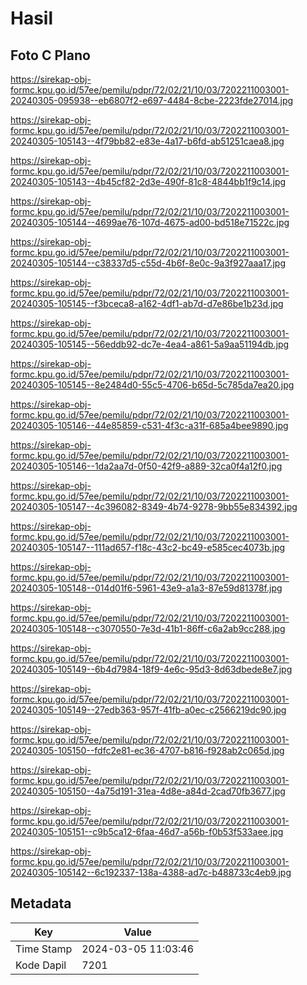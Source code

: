 # Hasil

## Foto C Plano

https://sirekap-obj-formc.kpu.go.id/57ee/pemilu/pdpr/72/02/21/10/03/7202211003001-20240305-095938--eb6807f2-e697-4484-8cbe-2223fde27014.jpg

https://sirekap-obj-formc.kpu.go.id/57ee/pemilu/pdpr/72/02/21/10/03/7202211003001-20240305-105143--4f79bb82-e83e-4a17-b6fd-ab51251caea8.jpg

https://sirekap-obj-formc.kpu.go.id/57ee/pemilu/pdpr/72/02/21/10/03/7202211003001-20240305-105143--4b45cf82-2d3e-490f-81c8-4844bb1f9c14.jpg

https://sirekap-obj-formc.kpu.go.id/57ee/pemilu/pdpr/72/02/21/10/03/7202211003001-20240305-105144--4699ae76-107d-4675-ad00-bd518e71522c.jpg

https://sirekap-obj-formc.kpu.go.id/57ee/pemilu/pdpr/72/02/21/10/03/7202211003001-20240305-105144--c38337d5-c55d-4b6f-8e0c-9a3f927aaa17.jpg

https://sirekap-obj-formc.kpu.go.id/57ee/pemilu/pdpr/72/02/21/10/03/7202211003001-20240305-105145--f3bceca8-a162-4df1-ab7d-d7e86be1b23d.jpg

https://sirekap-obj-formc.kpu.go.id/57ee/pemilu/pdpr/72/02/21/10/03/7202211003001-20240305-105145--56eddb92-dc7e-4ea4-a861-5a9aa51194db.jpg

https://sirekap-obj-formc.kpu.go.id/57ee/pemilu/pdpr/72/02/21/10/03/7202211003001-20240305-105145--8e2484d0-55c5-4706-b65d-5c785da7ea20.jpg

https://sirekap-obj-formc.kpu.go.id/57ee/pemilu/pdpr/72/02/21/10/03/7202211003001-20240305-105146--44e85859-c531-4f3c-a31f-685a4bee9890.jpg

https://sirekap-obj-formc.kpu.go.id/57ee/pemilu/pdpr/72/02/21/10/03/7202211003001-20240305-105146--1da2aa7d-0f50-42f9-a889-32ca0f4a12f0.jpg

https://sirekap-obj-formc.kpu.go.id/57ee/pemilu/pdpr/72/02/21/10/03/7202211003001-20240305-105147--4c396082-8349-4b74-9278-9bb55e834392.jpg

https://sirekap-obj-formc.kpu.go.id/57ee/pemilu/pdpr/72/02/21/10/03/7202211003001-20240305-105147--111ad657-f18c-43c2-bc49-e585cec4073b.jpg

https://sirekap-obj-formc.kpu.go.id/57ee/pemilu/pdpr/72/02/21/10/03/7202211003001-20240305-105148--014d01f6-5961-43e9-a1a3-87e59d81378f.jpg

https://sirekap-obj-formc.kpu.go.id/57ee/pemilu/pdpr/72/02/21/10/03/7202211003001-20240305-105148--c3070550-7e3d-41b1-86ff-c6a2ab9cc288.jpg

https://sirekap-obj-formc.kpu.go.id/57ee/pemilu/pdpr/72/02/21/10/03/7202211003001-20240305-105149--6b4d7984-18f9-4e6c-95d3-8d63dbede8e7.jpg

https://sirekap-obj-formc.kpu.go.id/57ee/pemilu/pdpr/72/02/21/10/03/7202211003001-20240305-105149--27edb363-957f-41fb-a0ec-c2566219dc90.jpg

https://sirekap-obj-formc.kpu.go.id/57ee/pemilu/pdpr/72/02/21/10/03/7202211003001-20240305-105150--fdfc2e81-ec36-4707-b816-f928ab2c065d.jpg

https://sirekap-obj-formc.kpu.go.id/57ee/pemilu/pdpr/72/02/21/10/03/7202211003001-20240305-105150--4a75d191-31ea-4d8e-a84d-2cad70fb3677.jpg

https://sirekap-obj-formc.kpu.go.id/57ee/pemilu/pdpr/72/02/21/10/03/7202211003001-20240305-105151--c9b5ca12-6faa-46d7-a56b-f0b53f533aee.jpg

https://sirekap-obj-formc.kpu.go.id/57ee/pemilu/pdpr/72/02/21/10/03/7202211003001-20240305-105142--6c192337-138a-4388-ad7c-b488733c4eb9.jpg


## Metadata

| Key        | Value               |
| ---------- | ------------------- |
| Time Stamp | 2024-03-05 11:03:46 |
| Kode Dapil | 7201                |



